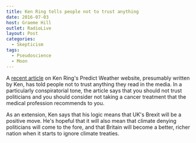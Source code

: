 ```yaml
---
title: Ken Ring tells people not to trust anything
date: 2016-07-03
host: Graeme Hill
outlet: RadioLive
layout: Post
categories:
  - Skepticism
tags:
  - Pseudoscience
  - Moon
---
```


A [recent article](http://www.predictweather.co.nz/ArticleShow.aspx?ID=580) on Ken Ring's Predict Weather website, presumably written by Ken, has told people not to trust anything they read in the media. In a particularly conspiratorial tone, the article says that you should not trust politicians and you should consider not taking a cancer treatment that the medical profession recommends to you.

As an extension, Ken says that his logic means that UK's Brexit will be a positive move. He's hopeful that it will also mean that climate denying politicians will come to the fore, and that Britain will become a better, richer nation when it starts to ignore climate treaties.
